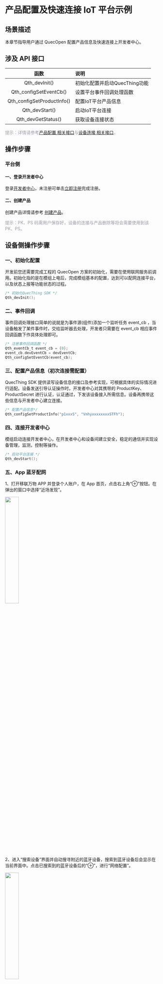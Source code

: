 # 产品配置及快速连接 IoT 平台示例

## **场景描述**

本章节指导用户通过 QuecOpen 配置产品信息及快速连接上开发者中心。

## **涉及 API 接口**

 |            函数            | 说明                          |
 | :------------------------: | :---------------------------- |
 |       Qth_devInit()        | 初始化配置并启动QuecThing功能 |
 |   Qth_configSetEventCb()   | 设置平台事件回调处理函数      |
 | Qth_configSetProductInfo() | 配置IoT平台产品信息           |
 |       Qth_devStart()       | 启动IoT平台连接               |
 |     Qth_devGetStatus()     | 获取设备连接状态              |

<span style='color:#999AAA'>提示：详情请参考[产品配置 相关接口](/deviceDevelop/DeviceAccessPlan/wifi/QuecOpen/api/quecopen-api-02)与[设备连接 相关接口](/deviceDevelop/DeviceAccessPlan/wifi/QuecOpen/api/quecopen-api-03)。</span>

## **操作步骤**

### **平台侧**

#### **一、登录开发者中心**

登录<a href="https://iot.quectelcn.com" target="_blank">开发者中心</a>，未注册可单击<a href="https://iot.quectelcn.com/registerType" target="_blank">立即注册</a>完成注册。

#### **二、创建产品**

<!-- 创建产品是产品开发流程的第一步，产品是开发者中心定义一类设备的抽象描述，用于对同类设备进行管理。例如您有一台具备WiFi联网能力的香薰机，需要接入开发者中心完成设备监控，则您可以定义它为一个产品：“智能香薰机”产品。

<a data-fancybox title="img" href="/zh/docs/QuecOpen/resource/Connect_cloud/Example-02.png">![img](/zh/docs/QuecOpen/resource/Connect_cloud/Example-02.png)</a> -->

创建产品详情请参考 [创建产品](/deviceDevelop/DeviceAccessPlan/speediness-01)。

<span style="color:#999AAA">提示：PK、PS 码需用户保存好，设备的连接与产品删除等将会需要使用到该 PK、PS。</span>

## **设备侧操作步骤**

### **一、初始化配置**

开发前您还需要完成工程的 QuecOpen 方案的初始化，需要在使用联网服务前调用。初始化指的是在模组上电后，完成模组基本的配置，达到可以配网连接平台，以及状态上报等功能状态的过程。

```c
/* 初始化QuecThing SDK */
Qth_devInit();
```

### **二、事件回调**

事件回调处理接口简单的说就是为事件源(组件)添加一个监听任务 event_cb ，当设备触发了某件事件时，交给监听器去处理，开发者只需要在 event_cb 相应事件回调函数下作具体处理即可。

```c
/* 注册事件回调函数 */
Qth_eventCb_t event_cb = {0};
event_cb.devEventCb = devEventCb;
Qth_configSetEventCb(event_cb);
```

### **三、配置产品信息（初次连接需配置）**

QuecThing SDK 提供读写设备信息的接口及参考实现，可根据具体的实际情况进行适配。设备发送引导认证操作时，开发者中心对其携带的 ProductKey、ProductSecret 进行认证，认证通过，下发该设备接入所需信息。设备再携带这些信息与开发者中心建立连接。

```c
/* 配置产品信息*/
Qth_configSetProductInfo("p1xxxS", "VnhyxxxxxxxxSTFh");
```

### **四、连接开发者中心**

模组启动连接开发者中心，在开发者中心和设备间建立安全，稳定的通信并实现设备管理，监测，控制等操作。

```c
/* 启动平台连接 */
Qth_devStart();
```

### **五、App 蓝牙配网**

1、打开移联万物 APP 并登录个人账户，在 App 首页，点击右上角“⊕”按钮。在弹出的窗口中选择“近场发现”。

<a data-fancybox title="img" href="/zh/deviceDevelop/develop/app/Example-app-1.png">
<img src="/zh/deviceDevelop/develop/app/Example-app-1.png" style="width: 30%" /></a>

2、进入“搜索设备”界面并自动搜寻附近的蓝牙设备，搜索到蓝牙设备后会显示在当前界面中。点击已搜索到的蓝牙设备后的“⊕”，进行“网络配置”。

<a data-fancybox title="img" href="/zh/deviceDevelop/develop/app/Example-app-2.png">
<img src="/zh/deviceDevelop/develop/app/Example-app-2.png" style="width: 30%" /></a>

3、在“网络配置”界面输入当前环境下的 Wi-Fi 名称和密码（模组现仅支持 Wi-Fi 2.4 GHz）。

<a data-fancybox title="img" href="/zh/deviceDevelop/develop/app/Example-app-3.png">
<img src="/zh/deviceDevelop/develop/app/Example-app-3.png" style="width: 30%" /></a>

4、配网中，请等待配网完成。

<a data-fancybox title="img" href="/zh/deviceDevelop/develop/app/Example-app-4.png">
<img src="/zh/deviceDevelop/develop/app/Example-app-4.png" style="width: 30%" /></a>

5、配网完成后，成功添加的设备显示在 App 首页“设备列表”中，如下图所示。

<a data-fancybox title="img" href="/zh/deviceDevelop/develop/app/Example-app-5.png">
<img src="/zh/deviceDevelop/develop/app/Example-app-5.png" style="width: 30%" /></a>

此时开发者中心可以看到此设备已经是在线状态。

<a data-fancybox title="img" href="/zh/deviceDevelop/develop/app/Example-app-7.png">
<img src="/zh/deviceDevelop/develop/app/Example-app-7.png" /></a>

### **六、查询当前连接状态(可选)**

设备连接IoT平台成功后会通过 Qth_configSetEventCb() 注册的事件回调函数通知到用户，也可以通过调用 Qth_devGetStatus() 函数查看其返回值判断状态，若已确定设备与平台建立连接并可进行数据交互业务。

```c
/* 获取当前工作状态 */
Qth_devStatus_e status;
Qth_devGetStatus(&status);
```

<br>

连接状态说明若下表所示。

| 响应数值 | 说明         |
| :------: | :----------- |
|    0     | 配网状态     |
|    2     | 收到配置信息 |
|    3     | 连上路由器   |
|    4     | 连上IoT平台  |
|    5     | 静默模式     |
